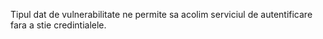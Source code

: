 Tipul dat de vulnerabilitate ne permite sa acolim serviciul de autentificare fara a stie credintialele. 